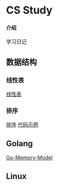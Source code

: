 # CS Study

#### 介绍
学习日记

## 数据结构
### 线性表
[线性表](https://github.com/Mrliu8023/CS-Study/blob/master/DateStruct/%E7%BA%BF%E6%80%A7%E8%A1%A8.md)
### 排序
[排序](https://github.com/Mrliu8023/CS-Study/blob/master/DateStruct/sort_01.md)
[代码示例](https://github.com/Mrliu8023/CS-Study/tree/master/DateStruct/sorts)

## Golang
[Go-Memory-Model](https://github.com/Mrliu8023/CS-Study/blob/master/Go/concurrency/go-memory-model/Go%20Memory%20Model.md)

## Linux


